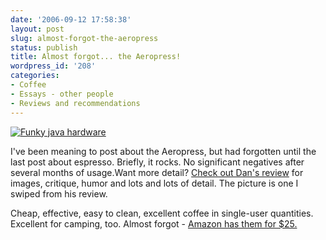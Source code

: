 ```yaml
---
date: '2006-09-12 17:58:38'
layout: post
slug: almost-forgot-the-aeropress
status: publish
title: Almost forgot... the Aeropress!
wordpress_id: '208'
categories:
- Coffee
- Essays - other people
- Reviews and recommendations
---
```



[
![Funky java hardware](http://www.phfactor.net/wp-pics/aeropress280.jpg)](http://www.dansdata.com/aeropress.htm)

I've been meaning to post about the Aeropress, but had forgotten until the last post about espresso. Briefly, it rocks. No significant negatives after several months of usage.Want more detail? [Check out Dan's review](http://www.dansdata.com/aeropress.htm) for images, critique, humor and lots and lots of detail. The picture is one I swiped from his review.

Cheap, effective, easy to clean, excellent coffee in single-user quantities. Excellent for camping, too.
Almost forgot - [Amazon has them for $25.](http://www.amazon.com/Aerobie-Aeropress-Coffee-Espresso-Maker/dp/B000GXZ2GS/sr=8-1/qid=1158159324/ref=pd_bbs_1/103-6741403-8950251?ie=UTF8&s=home-garden)
